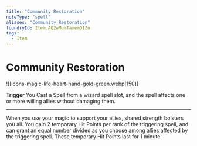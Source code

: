 ```yaml
---
title: "Community Restoration"
noteType: "spell"
aliases: "Community Restoration"
foundryId: Item.AQ2wMumTamemDIZo
tags:
  - Item
---
```


# Community Restoration
![[icons-magic-life-heart-hand-gold-green.webp|150]]

**Trigger** You Cast a Spell from a wizard spell slot, and the spell affects one or more willing allies without damaging them.

* * *

When you use your magic to support your allies, shared strength bolsters you all. You gain 2 temporary Hit Points per rank of the triggering spell, and can grant an equal number divided as you choose among allies affected by the triggering spell. These temporary Hit Points last for 1 minute.
